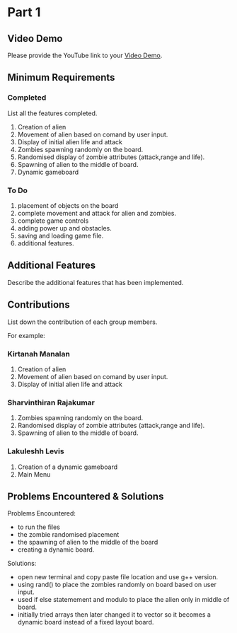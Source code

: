 # Part 1

## Video Demo

Please provide the YouTube link to your [Video Demo](https://youtu.be/TpNwFLncdQs).

## Minimum Requirements

### Completed

List all the features completed.

1. Creation of alien
2. Movement of alien based on comand by user input.
3. Display of initial alien life and attack
4. Zombies spawning randomly on the board.
5. Randomised display of zombie attributes (attack,range and life).
6. Spawning of alien to the middle of board.
7. Dynamic gameboard


### To Do

1. placement of objects on the board
2. complete movement and attack for alien and zombies.
3. complete game controls
4. adding power up and obstacles.
5. saving and loading game file.
6. additional features.

## Additional Features

Describe the additional features that has been implemented.

## Contributions

List down the contribution of each group members.

For example:

### Kirtanah Manalan

1. Creation of alien
2. Movement of alien based on comand by user input.
3. Display of initial alien life and attack


### Sharvinthiran Rajakumar

1. Zombies spawning randomly on the board.
2. Randomised display of zombie attributes (attack,range and life).
3. Spawning of alien to the middle of board.

### Lakuleshh Levis 

1. Creation of a dynamic gameboard
2. Main Menu


## Problems Encountered & Solutions

Problems Encountered:
- to run the files
- the zombie randomised placement
- the spawning of alien to the middle of the board
- creating a dynamic board.

Solutions:
- open new terminal and copy paste file location and use g++ version.
- using rand() to place the zombies randomly on board based on user input.
- used if else statemement and modulo to place the alien only in middle of board.
- initially tried arrays then later changed it to vector so it becomes a dynamic board instead of a fixed layout board.